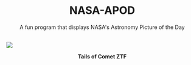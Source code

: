 <div align="center">
  <h1>
    NASA-APOD
  </h1>
</div>
  
<div align="center">
  A fun program that displays NASA's Astronomy Picture of the Day
</div>

<br>

![](https://apod.nasa.gov/apod/image/2301/CometZtf_Hernandez_1395.jpg)

<p align = "center">
  <b>Tails of Comet ZTF</b>
</p>
